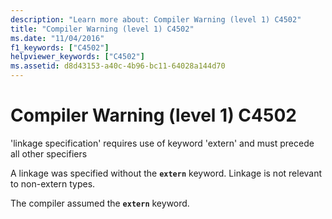 ```yaml
---
description: "Learn more about: Compiler Warning (level 1) C4502"
title: "Compiler Warning (level 1) C4502"
ms.date: "11/04/2016"
f1_keywords: ["C4502"]
helpviewer_keywords: ["C4502"]
ms.assetid: d8d43153-a40c-4b96-bc11-64028a144d70
---
```

# Compiler Warning (level 1) C4502

'linkage specification' requires use of keyword 'extern' and must precede all other specifiers

A linkage was specified without the **`extern`** keyword. Linkage is not relevant to non-extern types.

The compiler assumed the **`extern`** keyword.
